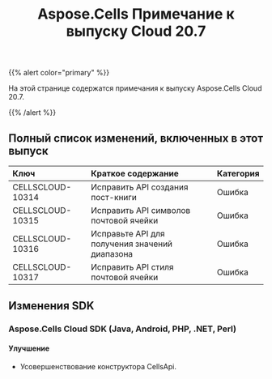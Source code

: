 ﻿---
title: Aspose.Cells Примечание к выпуску Cloud 20.7
second_title: Aspose.Cells Cloud Documen
type: docs
url: /ru/aspose-cells-cloud-20-7-release-notes/
description: Aspose.Cells Облако поддерживает Excel для создания, преобразования, слияния, разделения, защиты, операций с внутренними объектами и т. д.
weight: 30
---
{{% alert color="primary" %}} 

На этой странице содержатся примечания к выпуску Aspose.Cells Cloud 20.7.

{{% /alert %}} 
## **Полный список изменений, включенных в этот выпуск**

|**Ключ**|**Краткое содержание**|**Категория**|
|:- |:- |:- |
|CELLSCLOUD-10314|Исправить API создания пост-книги|Ошибка|
|CELLSCLOUD-10315|Исправить API символов почтовой ячейки|Ошибка|
|CELLSCLOUD-10316|Исправьте API для получения значений диапазона|Ошибка|
|CELLSCLOUD-10317|Исправить API стиля почтовой ячейки|Ошибка|
## **Изменения SDK**
### **Aspose.Cells Cloud SDK (Java, Android, PHP, .NET, Perl)**
#### **Улучшение**
- Усовершенствование конструктора CellsApi.
